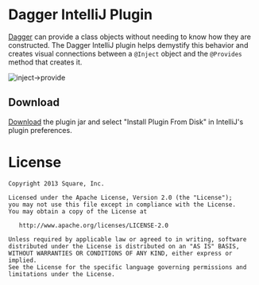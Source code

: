 Dagger IntelliJ Plugin
======================

[Dagger][1] can provide a class objects without needing to know how they are constructed.
The Dagger IntelliJ plugin helps demystify this behavior and creates visual connections
between a `@Inject` object and the `@Provides` method that creates it.

![inject->provide](images/inject-to-provide.gif)


Download
--------

[Download][2] the plugin jar and select "Install Plugin From Disk" in IntelliJ's plugin preferences.


License
=======

    Copyright 2013 Square, Inc.

    Licensed under the Apache License, Version 2.0 (the "License");
    you may not use this file except in compliance with the License.
    You may obtain a copy of the License at

       http://www.apache.org/licenses/LICENSE-2.0

    Unless required by applicable law or agreed to in writing, software
    distributed under the License is distributed on an "AS IS" BASIS,
    WITHOUT WARRANTIES OR CONDITIONS OF ANY KIND, either express or implied.
    See the License for the specific language governing permissions and
    limitations under the License.


[1]: http://square.github.io/dagger/
[2]: https://github.com/TomWangTW/dagger-intellij-plugin/blob/master/dagger-intellij-plugin-forandroid4.x.jar?raw=true
